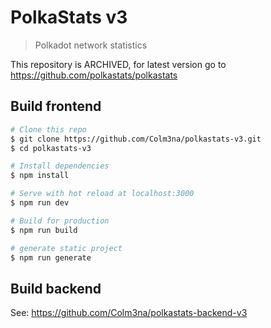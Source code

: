 # PolkaStats v3

> Polkadot network statistics

This repository is ARCHIVED, for latest version go to https://github.com/polkastats/polkastats

## Build frontend

``` bash
# Clone this repo
$ git clone https://github.com/Colm3na/polkastats-v3.git
$ cd polkastats-v3

# Install dependencies
$ npm install

# Serve with hot reload at localhost:3000
$ npm run dev

# Build for production
$ npm run build

# generate static project
$ npm run generate
```

## Build backend

See: https://github.com/Colm3na/polkastats-backend-v3

